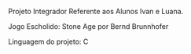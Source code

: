 Projeto Integrador Referente aos Alunos Ivan e Luana.

Jogo Escholido: Stone Age por Bernd Brunnhofer

Linguagem do projeto: C